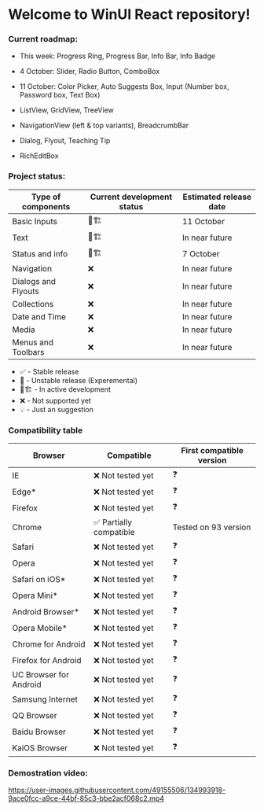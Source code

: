 # Welcome to WinUI React repository!

### Current roadmap:

- This week: Progress Ring, Progress Bar, Info Bar, Info Badge
- 4 October: Slider, Radio Button, ComboBox
- 11 October: Color Picker, Auto Suggests Box, Input (Number box, Password box, Text Box)

- ListView, GridView, TreeView
- NavigationView (left & top variants), BreadcrumbBar
- Dialog, Flyout, Teaching Tip
- RichEditBox


### Project status:

| Type of components  | Current development status | Estimated release date |
|---------------------|----------------------------|------------------------|
| Basic Inputs        | 🚧🏗️                         | 11 October              |
| Text                | 🚧🏗️                         | In near future             |
| Status and info     | 🚧🏗️                         | 7 October              |
| Navigation          | ❌                          | In near future         |
| Dialogs and Flyouts | ❌                          | In near future         |
| Collections         | ❌                          | In near future         |
| Date and Time       | ❌                          | In near future         |
| Media               | ❌                          | In near future         |
| Menus and Toolbars  | ❌                          | In near future         |

- ✅ - Stable release
- 🧪 - Unstable release (Experemental)
- 🚧🏗️ - In active development
- ❌ - Not supported yet
- 💡 - Just an suggestion

### Compatibility table

| Browser                | Compatible             | First compatible version |
|------------------------|------------------------|--------------------------|
| IE                     | ❌ Not tested yet       | ❓                        |
| Edge*                  | ❌ Not tested yet       | ❓                        |
| Firefox                | ❌ Not tested yet       | ❓                        |
| Chrome                 | ✅ Partially compatible | Tested on 93 version     |
| Safari                 | ❌ Not tested yet       | ❓                        |
| Opera                  | ❌ Not tested yet       | ❓                        |
| Safari on iOS*         | ❌ Not tested yet       | ❓                        |
| Opera Mini*            | ❌ Not tested yet       | ❓                        |
| Android Browser*       | ❌ Not tested yet       | ❓                        |
| Opera Mobile*          | ❌ Not tested yet       | ❓                        |
| Chrome for Android     | ❌ Not tested yet       | ❓                        |
| Firefox for Android    | ❌ Not tested yet       | ❓                        |
| UC Browser for Android | ❌ Not tested yet       | ❓                        |
| Samsung Internet       | ❌ Not tested yet       | ❓                        |
| QQ Browser             | ❌ Not tested yet       | ❓                        |
| Baidu Browser          | ❌ Not tested yet       | ❓                        |
| KaiOS Browser          | ❌ Not tested yet       | ❓                        |

### Demostration video:

https://user-images.githubusercontent.com/49155506/134993918-9ace0fcc-a9ce-44bf-85c3-bbe2acf068c2.mp4

